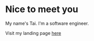 # Nice to meet you
My name's Tai. I'm a software engineer.

Visit my landing page [here](https://phuctaile.com)
